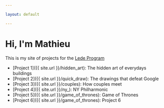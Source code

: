 ```yaml
---

layout: default

---
```


# Hi, I'm Mathieu

This is my site of projects for the [Lede Program](http://ledeprogram.com)

* [Project 1]({{ site.url }}/hidden_art): The hidden art of everydays buildings
* [Project 2]({{ site.url }}/quick_draw): The drawings that defeat Google
* [Project 3]({{ site.url }}/couples): How couples meet
* [Project 4]({{ site.url }}/ny_): NY Philharmonic
* [Project 5]({{ site.url }}/game_of_thrones): Game of Thrones
* [Project 6]({{ site.url }}/game_of_thrones): Project 6